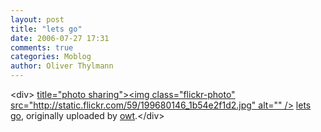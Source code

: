 ```yaml
---
layout: post
title: "lets go"
date: 2006-07-27 17:31
comments: true
categories: Moblog
author: Oliver Thylmann
---
```



&lt;div&gt;	[ title=&quot;photo sharing&quot;&gt;&lt;img class=&quot;flickr-photo&quot; src=&quot;http://static.flickr.com/59/199680146_1b54e2f1d2.jpg&quot; alt=&quot;&quot; /&gt;](http://www.flickr.com/photos/oliver/199680146/)	[lets go](http://www.flickr.com/photos/oliver/199680146/), originally uploaded by [owt](http://www.flickr.com/people/oliver/).&lt;/div&gt;					


